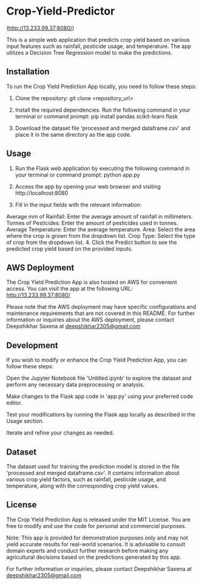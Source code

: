 # Crop-Yield-Predictor                                                                                                               
(http://13.233.99.37:8080/)

This is a simple web application that predicts crop yield based on various input features such as rainfall, pesticide usage, and temperature. The app utilizes a Decision Tree Regression model to make the predictions.

## Installation

To run the Crop Yield Prediction App locally, you need to follow these steps:

1. Clone the repository:
git clone <repository_url>

2. Install the required dependencies. Run the following command in your terminal or command prompt:
pip install pandas scikit-learn flask

3. Download the dataset file 'processed and merged dataframe.csv' and place it in the same directory as the app code.

## Usage

1. Run the Flask web application by executing the following command in your terminal or command prompt:
python app.py

2. Access the app by opening your web browser and visiting http://localhost:8080
3. Fill in the input fields with the relevant information:

Average mm of Rainfall: Enter the average amount of rainfall in millimeters.
Tonnes of Pesticides: Enter the amount of pesticides used in tonnes.
Average Temperature: Enter the average temperature.
Area: Select the area where the crop is grown from the dropdown list.
Crop Type: Select the type of crop from the dropdown list.
4. Click the Predict button to see the predicted crop yield based on the provided inputs.

## AWS Deployment

The Crop Yield Prediction App is also hosted on AWS for convenient access. You can visit the app at the following URL: http://13.233.99.37:8080/

Please note that the AWS deployment may have specific configurations and maintenance requirements that are not covered in this README. For further information or inquiries about the AWS deployment, please contact Deepshikhar Saxena at deepshikhar2305@gmail.com

## Development
If you wish to modify or enhance the Crop Yield Prediction App, you can follow these steps:

Open the Jupyter Notebook file 'Untitled.ipynb' to explore the dataset and perform any necessary data preprocessing or analysis.

Make changes to the Flask app code in 'app.py' using your preferred code editor.

Test your modifications by running the Flask app locally as described in the Usage section.

Iterate and refine your changes as needed.

## Dataset
The dataset used for training the prediction model is stored in the file 'processed and merged dataframe.csv'. It contains information about various crop yield factors, such as rainfall, pesticide usage, and temperature, along with the corresponding crop yield values.

## License
The Crop Yield Prediction App is released under the MIT License. You are free to modify and use the code for personal and commercial purposes.

Note: This app is provided for demonstration purposes only and may not yield accurate results for real-world scenarios. It is advisable to consult domain experts and conduct further research before making any agricultural decisions based on the predictions generated by this app.

For further information or inquiries, please contact Deepshikhar Saxena at deepshikhar2305@gmail.com
